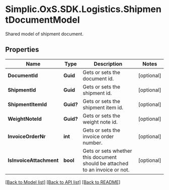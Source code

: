 # Simplic.OxS.SDK.Logistics.ShipmentDocumentModel
Shared model of shipment document.

## Properties

Name | Type | Description | Notes
------------ | ------------- | ------------- | -------------
**DocumentId** | **Guid** | Gets or sets the document id. | [optional] 
**ShipmentId** | **Guid** | Gets or sets the shipment id. | [optional] 
**ShipmentItemId** | **Guid?** | Gets or sets the shipment item id. | [optional] 
**WeightNoteId** | **Guid?** | Gets or sets the weight note id. | [optional] 
**InvoiceOrderNr** | **int** | Gets or sets the invoice order number. | [optional] 
**IsInvoiceAttachment** | **bool** | Gets or sets whether this document should be attached to an invoice or not. | [optional] 

[[Back to Model list]](../README.md#documentation-for-models) [[Back to API list]](../README.md#documentation-for-api-endpoints) [[Back to README]](../README.md)

